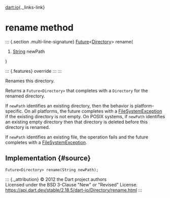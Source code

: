 [dart:io](../../dart-io/dart-io-library){._links-link}

rename method
=============

::: {.section .multi-line-signature}
[Future](../../dart-async/future-class)\<[Directory](../directory-class)\>
rename(

1.  [String](../../dart-core/string-class) newPath

)

::: {.features}
override
:::
:::

Renames this directory.

Returns a `Future<Directory>` that completes with a `Directory` for the
renamed directory.

If `newPath` identifies an existing directory, then the behavior is
platform-specific. On all platforms, the future completes with a
[FileSystemException](../filesystemexception-class) if the existing
directory is not empty. On POSIX systems, if `newPath` identifies an
existing empty directory then that directory is deleted before this
directory is renamed.

If `newPath` identifies an existing file, the operation fails and the
future completes with a
[FileSystemException](../filesystemexception-class).

Implementation {#source}
--------------

``` {.language-dart data-language="dart"}
Future<Directory> rename(String newPath);
```

::: {._attribution}
© 2012 the Dart project authors\
Licensed under the BSD 3-Clause \"New\" or \"Revised\" License.\
<https://api.dart.dev/stable/2.18.5/dart-io/Directory/rename.html>
:::
